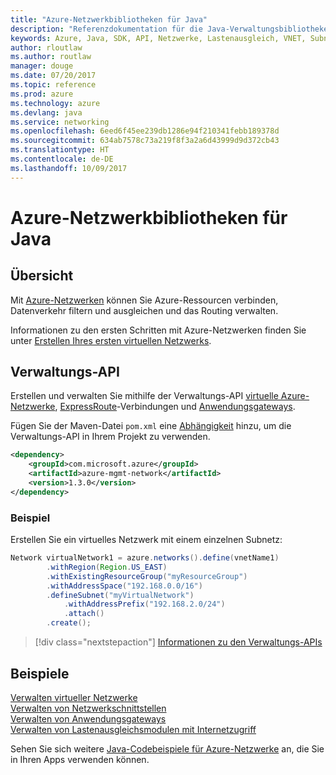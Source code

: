 ```yaml
---
title: "Azure-Netzwerkbibliotheken für Java"
description: "Referenzdokumentation für die Java-Verwaltungsbibliotheken für Azure-Netzwerke"
keywords: Azure, Java, SDK, API, Netzwerke, Lastenausgleich, VNET, Subnetz
author: rloutlaw
ms.author: routlaw
manager: douge
ms.date: 07/20/2017
ms.topic: reference
ms.prod: azure
ms.technology: azure
ms.devlang: java
ms.service: networking
ms.openlocfilehash: 6eed6f45ee239db1286e94f210341febb189378d
ms.sourcegitcommit: 634ab7578c73a219f8f3a2a6d43999d9d372cb43
ms.translationtype: HT
ms.contentlocale: de-DE
ms.lasthandoff: 10/09/2017
---
```

# <a name="azure-network-libraries-for-java"></a>Azure-Netzwerkbibliotheken für Java

## <a name="overview"></a>Übersicht

Mit [Azure-Netzwerken](/azure/networking/networking-overview) können Sie Azure-Ressourcen verbinden, Datenverkehr filtern und ausgleichen und das Routing verwalten.

Informationen zu den ersten Schritten mit Azure-Netzwerken finden Sie unter [Erstellen Ihres ersten virtuellen Netzwerks](/azure/virtual-network/virtual-network-get-started-vnet-subnet).

## <a name="management-api"></a>Verwaltungs-API

Erstellen und verwalten Sie mithilfe der Verwaltungs-API [virtuelle Azure-Netzwerke](/azure/virtual-network/virtual-networks-overview), [ExpressRoute](/azure/expressroute/)-Verbindungen und [Anwendungsgateways](/azure/application-gateway/).

Fügen Sie der Maven-Datei `pom.xml` eine [Abhängigkeit](https://maven.apache.org/guides/getting-started/index.html#How_do_I_use_external_dependencies) hinzu, um die Verwaltungs-API in Ihrem Projekt zu verwenden.  

```XML
<dependency>
    <groupId>com.microsoft.azure</groupId>
    <artifactId>azure-mgmt-network</artifactId>
    <version>1.3.0</version>
</dependency>
```   

### <a name="example"></a>Beispiel

Erstellen Sie ein virtuelles Netzwerk mit einem einzelnen Subnetz:

```java
Network virtualNetwork1 = azure.networks().define(vnetName1)
        .withRegion(Region.US_EAST)
        .withExistingResourceGroup("myResourceGroup")
        .withAddressSpace("192.168.0.0/16")
        .defineSubnet("myVirtualNetwork")
            .withAddressPrefix("192.168.2.0/24")
            .attach()
        .create();
```

> [!div class="nextstepaction"]
> [Informationen zu den Verwaltungs-APIs](/java/api/overview/azure/networking/managementapi)

## <a name="samples"></a>Beispiele

[Verwalten virtueller Netzwerke](https://github.com/Azure-Samples/network-java-manage-virtual-network)   
[Verwalten von Netzwerkschnittstellen](https://github.com/Azure-Samples/network-java-manage-network-interface)   
[Verwalten von Anwendungsgateways](https://github.com/Azure-Samples/application-gateway-java-manage-simple-application-gateways)   
[Verwalten von Lastenausgleichsmodulen mit Internetzugriff](https://github.com/Azure-Samples/network-java-manage-internet-facing-load-balancers)   

Sehen Sie sich weitere [Java-Codebeispiele für Azure-Netzwerke](https://azure.microsoft.com/resources/samples/?platform=java&term=network) an, die Sie in Ihren Apps verwenden können.
